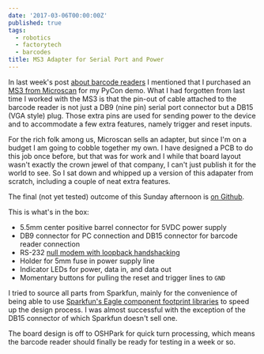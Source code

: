 ```yaml
---
date: '2017-03-06T00:00:00Z'
published: true
tags:
  - robotics
  - factorytech
  - barcodes
title: MS3 Adapter for Serial Port and Power
---
```


In last week's post [about barcode readers](/2017/02/26/intro-to-barcode-readers) I mentioned that I purchased an [MS3 from Microscan](http://www.microscan.com/en-us/products/laser-barcode-scanners/ms-3-compact-laser-barcode-scanner) for my PyCon demo.
What I had forgotten from last time I worked with the MS3 is that the pin-out of cable attached to the barcode reader is not just a DB9 (nine pin) serial port connector but a DB15 (VGA style) plug.
Those extra pins are used for sending power to the device and to accommodate a few extra features, namely trigger and reset inputs.

For the rich folk among us, Microscan sells an adapter, but since I'm on a budget I am going to cobble together my own.
I have designed a PCB to do this job once before, but that was for work and I while that board layout wasn't exactly the crown jewel of that company, I can't just publish it for the world to see.
So I sat down and whipped up a version of this adapater from scratch, including a couple of neat extra features.

The final (not yet tested) outcome of this Sunday afternoon is [on Github](https://github.com/jonemo/ms3-adapter).

This is what's in the box:

- 5.5mm center positive barrel connector for 5VDC power supply
- DB9 connector for PC connection and DB15 connector for barcode reader connection
- RS-232 [null modem with loopback handshacking](https://en.wikipedia.org/wiki/Null_modem#Loopback_handshaking)
- Holder for 5mm fuse in power supply line
- Indicator LEDs for power, data in, and data out
- Momentary buttons for pulling the reset and trigger lines to `GND`

I tried to source all parts from Sparkfun, mainly for the convenience of being able to use [Sparkfun's Eagle component footprint libraries](https://github.com/sparkfun/SparkFun-Eagle-Libraries) to speed up the design process.
I was almost successful with the exception of the DB15 connector of which Sparkfun doesn't sell one.

The board design is off to OSHPark for quick turn processing, which means the barcode reader should finally be ready for testing in a week or so.
